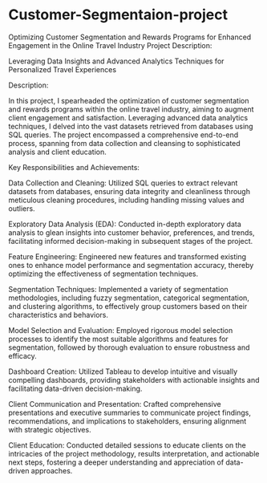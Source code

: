 # Customer-Segmentaion-project
Optimizing Customer Segmentation and Rewards Programs for Enhanced Engagement in the Online Travel Industry
Project Description:

Leveraging Data Insights and Advanced Analytics Techniques for Personalized Travel Experiences

Description:

In this project, I spearheaded the optimization of customer segmentation and rewards programs within the online travel industry, aiming to augment client engagement and satisfaction. Leveraging advanced data analytics techniques, I delved into the vast datasets retrieved from databases using SQL queries. The project encompassed a comprehensive end-to-end process, spanning from data collection and cleansing to sophisticated analysis and client education.

Key Responsibilities and Achievements:

Data Collection and Cleaning: Utilized SQL queries to extract relevant datasets from databases, ensuring data integrity and cleanliness through meticulous cleaning procedures, including handling missing values and outliers.

Exploratory Data Analysis (EDA): Conducted in-depth exploratory data analysis to glean insights into customer behavior, preferences, and trends, facilitating informed decision-making in subsequent stages of the project.

Feature Engineering: Engineered new features and transformed existing ones to enhance model performance and segmentation accuracy, thereby optimizing the effectiveness of segmentation techniques.

Segmentation Techniques: Implemented a variety of segmentation methodologies, including fuzzy segmentation, categorical segmentation, and clustering algorithms, to effectively group customers based on their characteristics and behaviors.

Model Selection and Evaluation: Employed rigorous model selection processes to identify the most suitable algorithms and features for segmentation, followed by thorough evaluation to ensure robustness and efficacy.

Dashboard Creation: Utilized Tableau to develop intuitive and visually compelling dashboards, providing stakeholders with actionable insights and facilitating data-driven decision-making.

Client Communication and Presentation: Crafted comprehensive presentations and executive summaries to communicate project findings, recommendations, and implications to stakeholders, ensuring alignment with strategic objectives.

Client Education: Conducted detailed sessions to educate clients on the intricacies of the project methodology, results interpretation, and actionable next steps, fostering a deeper understanding and appreciation of data-driven approaches.
